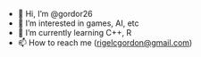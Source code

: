 - 👋 Hi, I’m @gordor26
- 👀 I’m interested in games, AI, etc
- 🌱 I’m currently learning C++, R
- 📫 How to reach me (rigelcgordon@gmail.com)

<!---
gordor26/gordor26 is a ✨ special ✨ repository because its `README.md` (this file) appears on your GitHub profile.
You can click the Preview link to take a look at your changes.
--->
